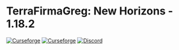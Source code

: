 # TerraFirmaGreg: New Horizons - 1.18.2

[![Curseforge](http://cf.way2muchnoise.eu/full_terrafirmagreg_downloads.svg)](https://www.curseforge.com/minecraft/modpacks/tfg-nh)  [![Curseforge](http://cf.way2muchnoise.eu/versions/For%20MC_terrafirmagreg_all.svg)](https://www.curseforge.com/minecraft/modpacks/terrafirmagreg) <a title="Вступайте в наш Дискорд!" href="https://discord.gg/TZx8Cfr"><img src="https://img.shields.io/discord/400913133620822016?label=TFG%3ANH%20Discord&logo=Discord" alt="Discord"/></a>
